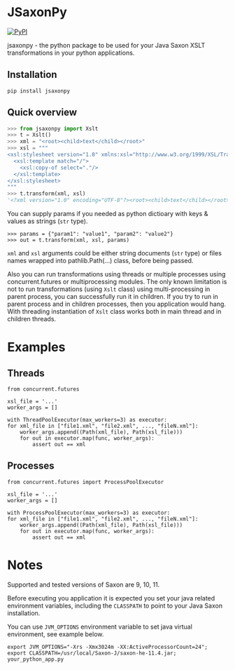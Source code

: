 JSaxonPy
========

[![PyPI](https://img.shields.io/pypi/v/jsaxonpy.svg)]()

jsaxonpy - the python package to be used for your Java Saxon XSLT
transformations in your python applications.


Installation
------------

```
pip install jsaxonpy
```

Quick overview
--------------

```python
>>> from jsaxonpy import Xslt
>>> t = Xslt()
>>> xml = "<root><child>text</child></root>"
>>> xsl = """
<xsl:stylesheet version="1.0" xmlns:xsl="http://www.w3.org/1999/XSL/Transform">
  <xsl:template match="/">
    <xsl:copy-of select="."/>
  </xsl:template>
</xsl:stylesheet>
"""
>>> t.transform(xml, xsl)
'<?xml version="1.0" encoding="UTF-8"?><root><child>text</child></root>'
```

You can supply params if you needed as python dictioary with keys & values as strings (`str` type).
```
>>> params = {"param1": "value1", "param2": "value2"}
>>> out = t.transform(xml, xsl, params)
 ```

`xml` and `xsl` arguments could be either string documents (`str` type) or
files names wrapped into pathlib.Path(...) class, before being passed.

Also you can run transformations using threads or multiple processes using
concurrent.futures or multiprocessing modules. The only known limitation is
not to run transformations (using `Xslt` class) using multi-processing in parent
process, you can successfully run it in children. If you try to run in parent process and in children processes, then you application would hang. With threading instantiation of `Xslt` class works both in main thread and in children threads.

Examples
========

Threads
-------
```
from concurrent.futures

xsl_file = '...'
worker_args = []

with ThreadPoolExecutor(max_workers=3) as executor:
for xml_file in ["file1.xml", "file2.xml", ..., "fileN.xml"]:
    worker_args.append((Path(xml_file), Path(xsl_file)))
    for out in executor.map(func, worker_args):
        assert out == xml
```

Processes
---------
```
from concurrent.futures import ProcessPoolExecutor

xsl_file = '...'
worker_args = []

with ProcessPoolExecutor(max_workers=3) as executor:
for xml_file in ["file1.xml", "file2.xml", ..., "fileN.xml"]:
    worker_args.append((Path(xml_file), Path(xsl_file)))
    for out in executor.map(func, worker_args):
        assert out == xml
```

Notes
=====

Supported and tested versions of Saxon are 9, 10, 11.

Before executing you application it is expected you set your java related
environment variables, including the `CLASSPATH` to point to your Java Saxon
installation.

You can use `JVM_OPTIONS` environment variable to set java virtual environment,
see example below.

```
export JVM_OPTIONS="-Xrs -Xmx3024m -XX:ActiveProcessorCount=24";
export CLASSPATH=/usr/local/Saxon-J/saxon-he-11.4.jar;
your_python_app.py
```
